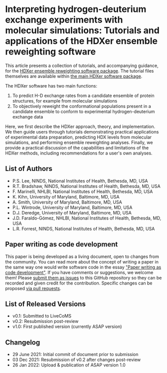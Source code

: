 # Interpreting hydrogen-deuterium exchange experiments with molecular simulations: Tutorials and applications of the HDXer ensemble reweighting software
This article presents a collection of tutorials, and accompanying guidance, for the [HDXer ensemble reweighting software package](https://github.com/Lucy-Forrest-Lab/HDXer). The tutorial files themselves are available within [the main HDXer software package](https://github.com/Lucy-Forrest-Lab/HDXer/tree/master/tutorials).


The HDXer software has two main functions:
1. To predict H-D exchange rates from a candidate ensemble of protein structures, for example from molecular simulations
2. To objectively reweight the conformational populations present in a candidate ensemble to conform to experimental hydrogen-deuterium exchange data 

Here, we first describe the HDXer approach, theory, and implementation. 
We then guide users through tutorials demonstrating practical applications of experimental data preparation, predicting HDX levels from molecular simulations, and performing ensemble reweighting analyses.
Finally, we provide a practical discussion of the capabilities and limitations of the HDXer methods, including recommendations for a user's own analyses.

## List of Authors
- P.S. Lee, NINDS, National Institutes of Health, Bethesda, MD, USA
- R.T. Bradshaw, NINDS, National Institutes of Health, Bethesda, MD, USA 
- F. Marinelli, NHLBI, National Institutes of Health, Bethesda, MD, USA
- K. Kihn, University of Maryland, Baltimore, MD, USA
- A. Smith, University of Maryland, Baltimore, MD, USA
- P.L. Wintrode, University of Maryland, Baltimore, MD, USA
- D.J. Deredge, University of Maryland, Baltimore, MD, USA
- J.D. Faraldo-Gómez, NHLBI, National Institutes of Health, Bethesda, MD, USA
- L.R. Forrest, NINDS, National Institutes of Health, Bethesda, MD, USA 

## Paper writing as code development
<!-- This discussion is so that people know how to contribute to your document. -->
This paper is being developed as a living document, open to changes from the community. You can read more about the concept of writing a paper in the same way one would write software code in the essay ["Paper writing as code development"](https://livecomsjournal.github.io/about/paper_code/). If you have comments or suggestions, we welcome them! Please [submit them as issues](https://guides.github.com/features/issues/) to this GitHub repository so they can be recorded and given credit for the contribution. Specific changes can be proposed [via pull requests](https://help.github.com/articles/about-pull-requests/).

## List of Released Versions
<!-- update this when you decide to release a version either by preprint or when submitted to LiveCoMS-->
- v0.1: Submitted to LiveCoMS
- v0.2: Resubmission post-review
- v1.0: First published version (currently ASAP version)

## Changelog
<!-- Here, record summaries of important changes. A granular discussion of changes will be kept in GitHub by issue tracking.-->
- 29 June 2021: Initial commit of document prior to submission
- 03 Dec 2021: Resubmission of v0.2 after changes post-review
- 26 Jan 2022: Upload & publication of ASAP version 1.0
